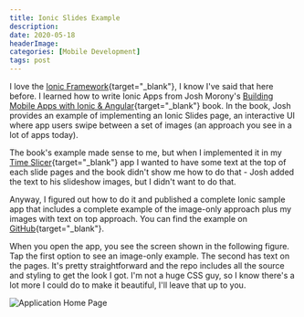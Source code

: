 ```yaml
---
title: Ionic Slides Example
description: 
date: 2020-05-18
headerImage: 
categories: [Mobile Development]
tags: post
---
```


I love the [Ionic Framework](https://ionicframework.com/){target="_blank"}, I know I've said that here before. I learned how to write Ionic Apps from Josh Morony's [Building Mobile Apps with Ionic & Angular](https://www.joshmorony.com/building-mobile-apps-with-ionic-2){target="_blank"} book. In the book, Josh provides an example of implementing an Ionic Slides page, an interactive UI where app users swipe between a set of images (an approach you see in a lot of apps today).

The book's example made sense to me, but when I implemented it in my [Time Slicer](https://timeslicer.app){target="_blank"} app I wanted to have some text at the top of each slide pages and the book didn't show me how to do that - Josh added the text to his slideshow images, but I didn't want to do that.

Anyway, I figured out how to do it and published a complete Ionic sample app that includes a complete example of the image-only approach plus my images with text on top approach. You can find the example on [GitHub](https://github.com/johnwargo/ionic-slides-example){target="_blank"}.

When you open the app, you see the screen shown in the following figure. Tap the first option to see an image-only example. The second has text on the pages. It's pretty straightforward and the repo includes all the source and styling to get the look I got. I'm not a huge CSS guy, so I know there's a lot more I could do to make it beautiful, I'll leave that up to you.

![Application Home Page](/images/2020/home-page.png)